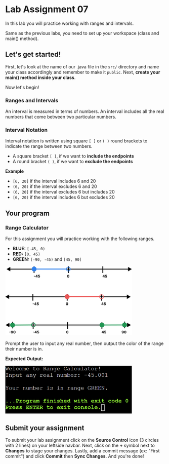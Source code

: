 # Lab Assignment 07

In this lab you will practice working with ranges and intervals.

Same as the previous labs, you need to set up your workspace (class and main() method).

## Let's get started!

First, let's look at the name of our .java file in the `src/` directory and name your class accordingly and remember to make it `public`. Next, **create your main() method inside your class**.

Now let's begin!

### Ranges and Intervals

An interval is measured in terms of numbers. An interval includes all the real numbers that come between two particular numbers.

### Interval Notation

Interval notation is written using square `[ ]` or `( )` round brackets to indicate the range between two numbers.

* A square bracket `[ ]`, if we want to **include the endpoints** 
* A round bracket `( )`, if we want to **exclude the endpoints**

**Example**

* `[6, 20]` if the interval includes 6 and 20
* `(6, 20)` if the interval excludes 6 and 20 
* `(6, 20]` if the interval excludes 6 but includes 20
* `[6, 20)` if the interval includes 6 but excludes 20 



## Your program

### Range Calculator

For this assignment you will practice working with the following ranges.

* **BLUE:** `[-45, 0)`
* **RED:** `[0, 45)`
* **GREEN:** `[-90, -45)` and `[45, 90]`

<img src="img/ranges.png" width="400px">

Prompt the user to input any real number, then output the color of the range their number is in.

**Expected Output:**

<img src="img/lab7-expected.png" width="400px">

## Submit your assignment

To submit your lab assignment click on the **Source Control** icon (3 circles with 2 lines) on your leftside navbar. Next, click on the **+** symbol next to **Changes** to stage your changes. Lastly, add a commit message (ex: "First commit") and click **Commit** then **Sync Changes**. And you're done!

